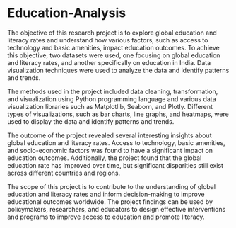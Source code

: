 # Education-Analysis

The objective of this research project is to explore global education and literacy rates and understand how various factors, such as access to technology and basic amenities, impact education outcomes. To achieve this objective, two datasets were used, one focusing on global education and literacy rates, and another specifically on education in India. Data visualization techniques were used to analyze the data and identify patterns and trends.

The methods used in the project included data cleaning, transformation, and visualization using Python programming language and various data visualization libraries such as Matplotlib, Seaborn, and Plotly. Different types of visualizations, such as bar charts, line graphs, and heatmaps, were used to display the data and identify patterns and trends.

The outcome of the project revealed several interesting insights about global education and literacy rates. Access to technology, basic amenities, and socio-economic factors was found to have a significant impact on education outcomes. Additionally, the project found that the global education rate has improved over time, but significant disparities still exist across different countries and regions.

The scope of this project is to contribute to the understanding of global education and literacy rates and inform decision-making to improve educational outcomes worldwide. The project findings can be used by policymakers, researchers, and educators to design effective interventions and programs to improve access to education and promote literacy.
